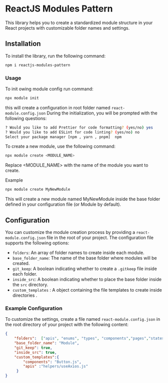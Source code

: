 # ReactJS Modules Pattern

This library helps you to create a standardized module structure in your React projects with customizable folder names and settings.

## Installation

To install the library, run the following command:

```sh
npm i reactjs-modules-pattern
```



### Usage


To init owing module config  run command:
```sh
npx module init 
```

this will create a configuration in root folder named `react-module.config.json`
During the initialization, you will be prompted with the following questions:

```sh
? Would you like to add Prettier for code formatting? (yes/no) yes
? Would you like to add ESLint for code linting? (yes/no) no
Select your package manager [npm , yarn , pnpm]  npm
```
To create a new module, use the following command:
```sh
npx module create <MODULE_NAME>
```

Replace <MODULE_NAME> with the name of the module you want to create.


Example
```sh
npx module create MyNewModule
```
This will create a new module named MyNewModule inside the base folder defined in your configuration file (or Module by default).


## Configuration

You can customize the module creation process by providing a `react-module.config.json` file in the root of your project. The configuration file supports the following options:

- `folders`: An array of folder names to create inside each module.
- `base_folder_name`: The name of the base folder where modules will be created.
- `git_keep`: A boolean indicating whether to create a `.gitkeep` file inside each folder.
- `inside_src`: A boolean indicating whether to place the base folder inside the `src` directory.
- `custom_templates` : A object containing the file templates to  create inside directories .




### Example Configuration

To customize the settings, create a file named `react-module.config.json` in the root directory of your project with the following content:

```json
{
    "folders":  ["apis", "enums", "types", "components","pages","states","hooks","utils","design-system","hooks", "styles"],
    "base_folder_name": "Module",
    "git_keep": true,
    "inside_src": true,
    "custom_templates":{
        "components": "Button.js",
        "apis" :"helpers/useAxios.js"
     }
}
```